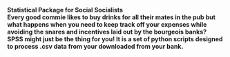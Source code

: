 <b>Statistical Package for Social Socialists  
Every good commie likes to buy drinks for all their mates in the pub but what happens when you need to keep track off your expenses while avoiding the snares and incentives laid out by the bourgeois banks?  
SPSS might just be the thing for you! 
It is a set of python scripts designed to process .csv data from your downloaded from your bank.
